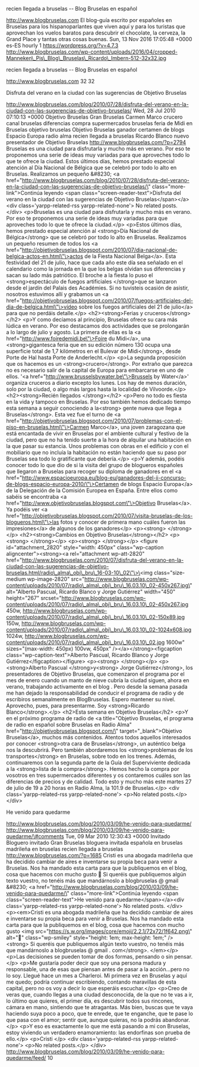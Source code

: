 recien llegada a bruselas -- Blog Bruselas en español

http://www.blogbruselas.com El blog-guía escrito por españoles en
Bruselas para los hispanoparlantes que viven aquí y para los turistas
que aprovechan los vuelos baratos para descubrir el chocolate, la
cerveza, la Grand Place y tantas otras cosas buenas. Sun, 13 Nov 2016
17:05:48 +0000 es-ES hourly 1 https://wordpress.org/?v=4.7.3
http://www.blogbruselas.com/wp-content/uploads/2016/04/cropped-Manneken\_Pis\_Blog\_Bruselas\_Ricardo\_Imbern-512-32x32.jpg

recien llegada a bruselas -- Blog Bruselas en español

http://www.blogbruselas.com 32 32

Disfruta del verano en la ciudad con las sugerencias de Objetivo
Bruselas

http://www.blogbruselas.com/blog/2010/07/28/disfruta-del-verano-en-la-ciudad-con-las-sugerencias-de-objetivo-bruselas/
Wed, 28 Jul 2010 07:10:13 +0000 Objetivo Bruselas Gran Bruselas Carmen
Marco crucero canal bruselas diferencias compra supermercados bruselas
feria de Midi en Bruselas objetivo bruselas Objetivo Bruselas ganador
certamen de blogs Espacio Europa radio alma recien llegada a bruselas
Ricardo Blanco nuevo presentador de Objetivo Bruselas
http://www.blogbruselas.com/?p=2794 Bruselas es una ciudad para
disfrutarla y mucho más en verano. Por eso te proponemos una serie de
ideas muy variadas para que aproveches todo lo que te ofrece la ciudad.
Estos últimos días, hemos prestado especial atención al Día Nacional de
Bélgica que se celebró por todo lo alto en Bruselas. Realizamos un
pequeño &\#8230; \<a
href=\"http://www.blogbruselas.com/blog/2010/07/28/disfruta-del-verano-en-la-ciudad-con-las-sugerencias-de-objetivo-bruselas/\"
class=\"more-link\"\>Continúa leyendo \<span
class=\"screen-reader-text\"\>Disfruta del verano en la ciudad con las
sugerencias de Objetivo Bruselas\</span\>\</a\>\<div
class=\'yarpp-related-rss yarpp-related-none\'\> No related posts.
\</div\> \<p\>Bruselas es una ciudad para disfrutarla y mucho más en
verano. Por eso te proponemos una serie de ideas muy variadas para que
aproveches todo lo que te ofrece la ciudad.\</p\> \<p\>Estos últimos
días, hemos prestado especial atención al \<strong\>Día Nacional de
Bélgica\</strong\> que se celebró por todo lo alto en Bruselas.
Realizamos un pequeño resumen de todos los \<a
href=\"http://objetivobruselas.blogspot.com/2010/07/dia-nacional-de-belgica-actos-en.html\"\>actos
de la Fiesta Nacional Belga\</a\>. Esta festividad del 21 de julio, hace
que cada año este día sea señalado en el calendario como la jornada en
la que los belgas olvidan sus diferencias y sacan su lado más
patriótico. El broche a la fiesta lo puso el \<strong\>espectáculo de
fuegos artificiales \</strong\>que se lanzaron desde el jardín del
Palais des Académies. Si no tuvisteis ocasión de asistir, nosotros
estuvimos allí y grabamos un \<a
href=\"http://objetivobruselas.blogspot.com/2010/07/fuegos-artificiales-del-dia-de-belgica.html\"\>vídeo
sobre los fuegos artificiales del 21 de julio\</a\> para que no perdáis
detalle.\</p\> \<h2\>\<strong\>Ferias y cruceros\</strong\>\</h2\>
\<p\>Y como decíamos al principio, Bruselas ofrece su cara más lúdica en
verano. Por eso destacamos dos actividades que se prolongarán a lo largo
de julio y agosto. La primera de ellas es la \<a
href=\"http://www.foiredemidi.be\"\>Foire du Midi\</a\>, una
\<strong\>gigantesca feria que en su edición número 130 ocupa una
superficie total de 1,7 kilómetros en el Bulevar de Midi\</strong\>,
desde Porte de Hal hasta Porte de Anderlecht.\</p\> \<p\>La segunda
proposición que os hacemos es un \<strong\>crucero\</strong\>. Por
extraño que parezca no es necesario salir de la capital de Europa para
embarcarse en uno de ellos. '\<a
href=\"http://www.brusselsbywater.be\"\>Brussels by Water\</a\>'
organiza cruceros a diario excepto los lunes. Los hay de menos duración,
solo por la ciudad, o algo más largos hasta la localidad de
Vilvoorde.\</p\> \<h2\>\<strong\>Recién llegados \</strong\>\</h2\>
\<p\>Pero no todo es fiesta en la vida y tampoco en Bruselas. Por eso
también hemos dedicado tiempo esta semana a seguir conociendo a
la\<strong\> gente nueva que llega a Bruselas\</strong\>. Esta vez fue
el turno de \<a
href=\"http://objetivobruselas.blogspot.com/2010/07/problemas-con-el-piso-en-bruselas.html\"\>Carmen
Marco\</a\>, una joven zaragozana que está encantada de vivir en
Bruselas por el ambiente cultural y festivo de la ciudad, pero que no ha
tenido suerte a la hora de alquilar una habitación en la que pasar su
estancia. Unos problemas con obras en el edificio y con el mobiliario
que no incluía la habitación no están haciendo que su paso por Bruselas
sea todo lo gratificante que debería.\</p\> \<p\>Y además, podéis
conocer todo lo que dio de si la visita del grupo de blogueros españoles
que llegaron a Bruselas para recoger su diploma de ganadores en el \<a
href=\"http://www.espacioeuropa.eu/blog-eu/ganadores-del-ii-concurso-de-blogs-espacio-europa-2010/\"\>Certamen
de blogs Espacio Europa\</a\> de la Delegación de la Comisión Europea en
España. Entre ellos como sabéis se encontraba \<a
href=\"http://www.objetivobruselas.blogspot.com\"\>Objetivo
Bruselas\</a\>. Ya podéis ver \<a
href=\"http://objetivobruselas.blogspot.com/2010/07/visita-bruselas-de-los-blogueros.html\"\>las
fotos y conocer de primera mano cuáles fueron las impresiones\</a\> de
algunos de los ganadores\</p\> \<p\>\<strong\> \</strong\>\</p\>
\<h2\>\<strong\>Cambios en Objetivo Bruselas\</strong\>\</h2\>
\<p\>\<strong\> \</strong\>\</p\> \<p\>\<strong\> \</strong\>\</p\>
\<figure id=\"attachment\_2820\" style=\"width: 450px\"
class=\"wp-caption aligncenter\"\>\<strong\>\<a rel=\"attachment
wp-att-2820\"
href=\"http://www.blogbruselas.com/2010/07/disfruta-del-verano-en-la-ciudad-con-las-sugerencias-de-objetivo-bruselas.html/radio\_alma\_obj\_bru\_16-03-10\_02\"\>\<img
class=\"size-medium wp-image-2820\"
src=\"http://www.blogbruselas.com/wp-content/uploads/2010/07/radio\_alma\_obj\_bru\_16.03.10\_02-450x267.jpg\"
alt=\"Alberto Pascual, Ricardo Blanco y Jorge Gutiérrez\" width=\"450\"
height=\"267\"
srcset=\"http://www.blogbruselas.com/wp-content/uploads/2010/07/radio\_alma\_obj\_bru\_16.03.10\_02-450x267.jpg
450w,
http://www.blogbruselas.com/wp-content/uploads/2010/07/radio\_alma\_obj\_bru\_16.03.10\_02-150x89.jpg
150w,
http://www.blogbruselas.com/wp-content/uploads/2010/07/radio\_alma\_obj\_bru\_16.03.10\_02-1024x608.jpg
1024w,
http://www.blogbruselas.com/wp-content/uploads/2010/07/radio\_alma\_obj\_bru\_16.03.10\_02.jpg
1600w\" sizes=\"(max-width: 450px) 100vw, 450px\"
/\>\</a\>\</strong\>\<figcaption class=\"wp-caption-text\"\>Alberto
Pascual, Ricardo Blanco y Jorge Gutiérrez\</figcaption\>\</figure\>
\<p\>\<strong\> \</strong\>\</p\> \<p\>\<strong\>Alberto Pascual
\</strong\>y\<strong\> Jorge Gutiérrez\</strong\>, los presentadores de
Objetivo Bruselas, que comenzaron el programa por el mes de enero cuando
un manto de nieve cubría la ciudad siguen, ahora en verano, trabajando
activamente en el blog . Pero desde la semana pasada me han dejado la
responsabilidad de conducir el programa de radio y de escribiros
semanalmente en BlogBruselas. Espero mantener su nivel. Aprovecho, pues,
para presentarme. Soy \<strong\>Ricardo Blanco\</strong\>.\</p\>
\<h2\>Esta semana en Objetivo Bruselas\</h2\> \<p\>Y en el próximo
programa de radio de \<a title=\"Objetivo Bruselas, el programa de radio
en español sobre Bruselas en Radio Alma\"
href=\"http://objetivobruselas.blogspot.com/\"
target=\"\_blank\"\>Objetivo Bruselas\</a\>, muchos más contenidos.
Atentos todos aquellos interesados por conocer \<strong\>otra cara de
Bruselas\</strong\>, un auténtico belga nos la descubrirá. Pero también
abordaremos los \<strong\>problemas de los transportes\</strong\> en
Bruselas, sobre todo en los trenes. Además, continuaremos con la segunda
parte de la Guía del Superviviente dedicada a la \<strong\>lista de la
compra\</strong\>. Hemos hecho la compra por vosotros en tres
supermercados diferentes y os contaremos cuáles son las diferencias de
precios y de calidad. Todo esto y mucho más este martes 27 de julio de
19 a 20 horas en Radio Alma, la 101.9 de Bruselas.\</p\> \<div
class=\'yarpp-related-rss yarpp-related-none\'\> \<p\>No related
posts.\</p\> \</div\>

He venido para quedarme

http://www.blogbruselas.com/blog/2010/03/09/he-venido-para-quedarme/
http://www.blogbruselas.com/blog/2010/03/09/he-venido-para-quedarme/\#comments
Tue, 09 Mar 2010 12:30:43 +0000 Invitado Bloguero invitado Gran Bruselas
bloguera invitada española en bruselas madrileña en bruselas recien
llegada a bruselas http://www.blogbruselas.com/?p=1685 Cristi es una
abogada madrileña que ha decidido cambiar de aires e inventarse su
propia beca para venir a Bruselas. Nos ha mandado esta carta para que la
publiquemos en el blog, cosa que hacemos con mucho gusto 🙂 Si queréis
que publiquemos algún texto vuestro, no tenéis más que mandárnoslo a
blogbruselas @ gmail &\#8230; \<a
href=\"http://www.blogbruselas.com/blog/2010/03/09/he-venido-para-quedarme/\"
class=\"more-link\"\>Continúa leyendo \<span
class=\"screen-reader-text\"\>He venido para
quedarme\</span\>\</a\>\<div class=\'yarpp-related-rss
yarpp-related-none\'\> No related posts. \</div\> \<p\>\<em\>Cristi es
una abogada madrileña que ha decidido cambiar de aires e inventarse su
propia beca para venir a Bruselas. Nos ha mandado esta carta para que la
publiquemos en el blog, cosa que hacemos con mucho gusto \<img
src=\"https://s.w.org/images/core/emoji/2.2.1/72x72/1f642.png\"
alt=\"🙂\" class=\"wp-smiley\" style=\"height: 1em; max-height: 1em;\"
/\> \<strong\> Si queréis que publiquemos algún texto vuestro, no tenéis
más que mandárnoslo a blogbruselas @ gmail . com\</strong\>.
\</em\>\</p\> \<p\>Las decisiones se pueden tomar de dos formas,
pensando o sin pensar.\</p\> \<p\>Me gustaría poder decir que soy una
persona madura y responsable, una de esas que piensan antes de pasar a
la acción...pero no lo soy. Llegué hace un mes a Charleroi. Mi primera
vez en Bruselas y aquí me quedo; podría continuar escribiendo, contando
maravillas de esta capital, pero no os voy a decir lo que esperáis
escuchar.\</p\> \<p\>Creo de veras que, cuando llegas a una ciudad
desconocida, de la que no te vas a ir, lo último que quieres, el primer
día, es descubrir todos sus rincones, cámara en mano, sintiendo que te
atragantas. Más bien, buscas que te vaya haciendo suya poco a poco, que
te enrede, que te enganche, que te pase lo que pasa con el amor; sentir
que, aunque quieras, no la podrás abandonar.\</p\> \<p\>Y eso es
exactamente lo que me está pasando a mi con Bruselas, estoy viviendo un
verdadero enamoramiento: las endorfinas son prueba de ello.\</p\>
\<p\>Cristi \</p\> \<div class=\'yarpp-related-rss
yarpp-related-none\'\> \<p\>No related posts.\</p\> \</div\>
http://www.blogbruselas.com/blog/2010/03/09/he-venido-para-quedarme/feed/
10
